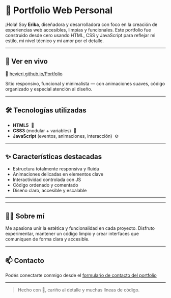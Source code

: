 # 🌟 Portfolio Web Personal

¡Hola! Soy **Erika**, diseñadora y desarrolladora con foco en la creación de experiencias web accesibles, limpias y funcionales. Este portfolio fue construido desde cero usando HTML, CSS y JavaScript para reflejar mi estilo, mi nivel técnico y mi amor por el detalle.

---

## 🔗 Ver en vivo

📍 [hevieri.github.io/Portfolio](https://hevieri.github.io/Portfolio)

Sitio responsivo, funcional y minimalista — con animaciones suaves, código organizado y especial atención al diseño.

---

## 🛠️ Tecnologías utilizadas

- **HTML5** &nbsp;📄  
- **CSS3** (modular + variables) &nbsp;🎨  
- **JavaScript** (eventos, animaciones, interacción) &nbsp;⚙️  

---

## ✨ Características destacadas

- Estructura totalmente responsiva y fluida  
- Animaciones delicadas en elementos clave  
- Interactividad controlada con JS  
- Código ordenado y comentado  
- Diseño claro, accesible y escalable

---


---

## 🙋‍♀️ Sobre mí

Me apasiona unir la estética y funcionalidad en cada proyecto. Disfruto experimentar, mantener un código limpio y crear interfaces que comuniquen de forma clara y accesible.

---

## 📫 Contacto

Podés conectarte conmigo desde el [formulario de contacto del portfolio](https://hevieri.github.io/Portfolio#footer)

---

> Hecho con 🤍, cariño al detalle y muchas líneas de código.



